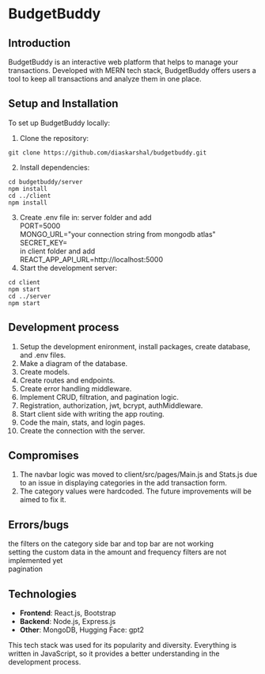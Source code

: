 # BudgetBuddy

## Introduction
BudgetBuddy is an interactive web platform that helps to manage your transactions. Developed with MERN tech stack, BudgetBuddy offers users a tool to keep all transactions and analyze them in one place.

## Setup and Installation
To set up BudgetBuddy locally:
1. Clone the repository:
```
git clone https://github.com/diaskarshal/budgetbuddy.git
```
2. Install dependencies:
```
cd budgetbuddy/server
npm install
cd ../client
npm install
```
3. Create .env file in: server folder and add  
PORT=5000  
MONGO_URL="your connection string from mongodb atlas"  
SECRET_KEY=  
in client folder and add  
REACT_APP_API_URL=http://localhost:5000  
4. Start the development server:
```
cd client
npm start
cd ../server
npm start
```

## Development process
1. Setup the development enironment, install packages, create database, and .env files.
2. Make a diagram of the database.
3. Create models.
4. Create routes and endpoints.
5. Create error handling middleware.
6. Implement CRUD, filtration, and pagination logic.
7. Registration, authorization, jwt, bcrypt, authMiddleware.
8. Start client side with writing the app routing.
9. Code the main, stats, and login pages.
10. Create the connection with the server.

## Compromises
1. The navbar logic was moved to client/src/pages/Main.js and Stats.js due to an issue in displaying categories in the add transaction form. 
2. The category values were hardcoded. The future improvements will be aimed to fix it.
## Errors/bugs
the filters on the category side bar and top bar are not working  
setting the custom data in the amount and frequency filters are not implemented yet  
pagination

## Technologies
- **Frontend**: React.js, Bootstrap
- **Backend**: Node.js, Express.js
- **Other**: MongoDB, Hugging Face: gpt2

This tech stack was used for its popularity and diversity. Everything is written in JavaScript, so it provides a better understanding in the development process.